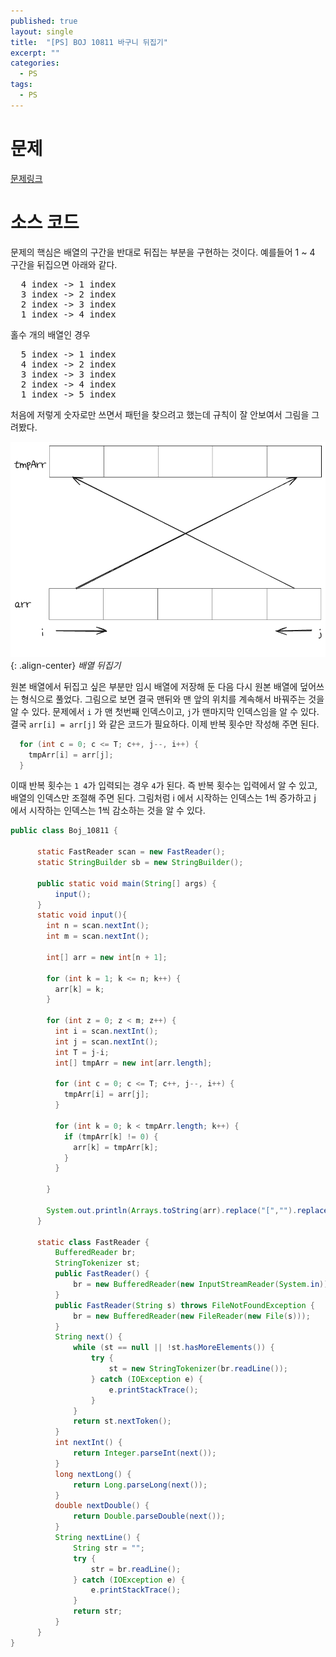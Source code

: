 ```yaml
---
published: true
layout: single
title:  "[PS] BOJ 10811 바구니 뒤집기"
excerpt: ""
categories:
  - PS
tags:
  - PS
---
```


# 문제

[문제링크](https://www.acmicpc.net/problem/10811)

# 소스 코드

문제의 핵심은 배열의 구간을 반대로 뒤집는 부분을 구현하는 것이다. 예를들어 1 ~ 4 구간을 뒤집으면 아래와 같다. 
<pre>
  4 index -> 1 index
  3 index -> 2 index
  2 index -> 3 index
  1 index -> 4 index
</pre>
홀수 개의 배열인 경우
<pre>
  5 index -> 1 index
  4 index -> 2 index
  3 index -> 3 index
  2 index -> 4 index
  1 index -> 5 index
</pre>

처음에 저렇게 숫자로만 쓰면서 패턴을 찾으려고 했는데 규칙이 잘 안보여서 그림을 그려봤다.

![](/assets/images/boj-10811.png){: .align-center}
*배열 뒤집기*

원본 배열에서 뒤집고 싶은 부분만 임시 배열에 저장해 둔 다음 다시 원본 배열에 덮어쓰는 형식으로 풀었다.
그림으로 보면 결국 맨뒤와 맨 앞의 위치를 계속해서 바꿔주는 것을 알 수 있다. 
문제에서 `i` 가 맨 첫번째 인덱스이고, `j`가 맨마지막 인덱스임을 알 수 있다.
결국 `arr[i] = arr[j]` 와 같은 코드가 필요하다. 이제 반복 횟수만 작성해 주면 된다.

```java
  for (int c = 0; c <= T; c++, j--, i++) {
    tmpArr[i] = arr[j];
  }
```
이때 반복 횟수는 `1 4`가 입력되는 경우 `4`가 된다. 즉 반복 횟수는 입력에서 알 수 있고, 배열의 인덱스만 조절해 주면 된다. 그림처럼 i 에서 시작하는 인덱스는 1씩 증가하고 j 에서 시작하는 인덱스는 1씩 감소하는 것을 알 수 있다.
```java
public class Boj_10811 {

      static FastReader scan = new FastReader();
      static StringBuilder sb = new StringBuilder();

      public static void main(String[] args) {
          input();
      }
      static void input(){
        int n = scan.nextInt();
        int m = scan.nextInt();

        int[] arr = new int[n + 1];

        for (int k = 1; k <= n; k++) {
          arr[k] = k;
        }

        for (int z = 0; z < m; z++) {
          int i = scan.nextInt();
          int j = scan.nextInt();
          int T = j-i;
          int[] tmpArr = new int[arr.length];

          for (int c = 0; c <= T; c++, j--, i++) {
            tmpArr[i] = arr[j];
          }

          for (int k = 0; k < tmpArr.length; k++) {
            if (tmpArr[k] != 0) {
              arr[k] = tmpArr[k];
            }
          }

        }

        System.out.println(Arrays.toString(arr).replace("[","").replace("]","").replace(",","").substring(2));
      }

      static class FastReader {
          BufferedReader br;
          StringTokenizer st;
          public FastReader() {
              br = new BufferedReader(new InputStreamReader(System.in));
          }
          public FastReader(String s) throws FileNotFoundException {
              br = new BufferedReader(new FileReader(new File(s)));
          }
          String next() {
              while (st == null || !st.hasMoreElements()) {
                  try {
                      st = new StringTokenizer(br.readLine());
                  } catch (IOException e) {
                      e.printStackTrace();
                  }
              }
              return st.nextToken();
          }
          int nextInt() {
              return Integer.parseInt(next());
          }
          long nextLong() {
              return Long.parseLong(next());
          }
          double nextDouble() {
              return Double.parseDouble(next());
          }
          String nextLine() {
              String str = "";
              try {
                  str = br.readLine();
              } catch (IOException e) {
                  e.printStackTrace();
              }
              return str;
          }
      }
}
```

